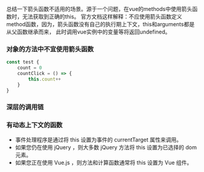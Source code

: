 总结一下箭头函数不适用的场景。源于一个问题，在vue的methods中使用箭头函数时，无法获取到正确的this。
官方文档这样解释：不应使用箭头函数定义method函数，因为，箭头函数没有自己的执行期上下文，this和arguments都是从父函数继承而来，
此时调用vue实例中的变量等将返回undefined。
### 对象的方法中不宜使用箭头函数
```js
const test {
    count = 0
    countClick = () => {
        this.count++
    }
}
```
### 深层的调用链
### 有动态上下文的函数 
* 事件处理程序是通过将 this 设置为事件的 currentTarget 属性来调用。
* 如果您仍在使用 jQuery ，则大多数 jQuery 方法将 this 设置为已选择的 dom 元素。
* 如果您正在使用 Vue.js ，则方法和计算函数通常将 this 设置为 Vue 组件。


